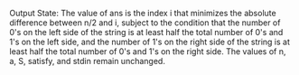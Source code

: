Output State: The value of ans is the index i that minimizes the absolute difference between n/2 and i, subject to the condition that the number of 0's on the left side of the string is at least half the total number of 0's and 1's on the left side, and the number of 1's on the right side of the string is at least half the total number of 0's and 1's on the right side. The values of n, a, S, satisfy, and stdin remain unchanged.